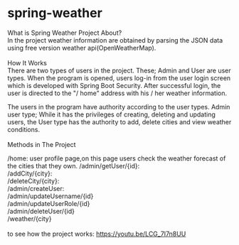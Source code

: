 # spring-weather
What is Spring Weather Project About?
<br/>
In the project weather information are obtained by parsing the JSON data using free version weather api(OpenWeatherMap).
<br/>
<br/>
How It Works<br/>
There are two types of users in the project. These; Admin and User are user types. When the program is opened, users log-in from the user login screen which is developed with Spring Boot Security. After successful login, the user is directed to the "/ home" address with his / her weather information.

The users in the program have authority according to the user types. Admin user type; While it has the privileges of creating, deleting and updating users, the User type has the authority to add, delete cities and view weather conditions.
<br/>
<br/>
Methods in The Project

/home: user profile page,on this page users check the weather forecast of the cities that they own.
/admin/getUser/{id}:<br/>
/addCity/{city}:<br/>
/deleteCity/{city}:<br/>
/admin/createUser:<br/>
/admin/updateUsername/{id}<br/>
/admin/updateUserRole/{id}<br/>
/admin/deleteUser/{id}<br/>
/weather/{city}<br/>
<br/>
to see how the project works: https://youtu.be/LCG_7I7n8UU
